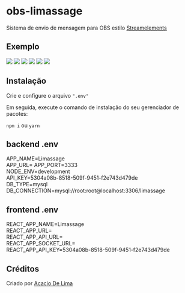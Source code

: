 # obs-limassage
Sistema de envio de mensagem para OBS estilo [Streamelements](https://streamelements.com/)

## Exemplo

![](https://i.imgur.com/5HGQMnT.png)
![](https://i.imgur.com/MC1hevO.png)
![](https://i.imgur.com/ar5lyPm.png)
![](https://i.imgur.com/mQDcjhD.png)
![](https://i.imgur.com/AZvBZrh.png)
![](https://i.imgur.com/7jNVKqi.png)

## Instalação

Crie e configure o arquivo ```".env"```

Em seguida, execute o comando de instalação do seu gerenciador de pacotes:

```npm i``` ou ```yarn```

## backend .env
APP_NAME=Limassage\
APP_URL=
APP_PORT=3333\
NODE_ENV=development\
API_KEY=5304a08b-8518-509f-9451-f2e743d479de\
DB_TYPE=mysql\
DB_CONNECTION=mysql://root:root@localhost:3306/limassage

## frontend .env
REACT_APP_NAME=Limassage\
REACT_APP_URL=\
REACT_APP_API_URL=\
REACT_APP_SOCKET_URL=\
REACT_APP_API_KEY=5304a08b-8518-509f-9451-f2e743d479de

## Créditos

Criado por [Acacio De Lima](https://twitter.com/limadeacacio)
